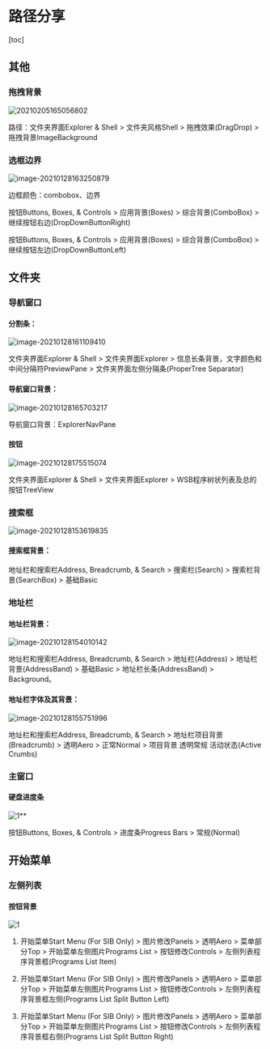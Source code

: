 

# **路径分享**

[toc]

## **其他**

### **拖拽背景**

![20210205165056802](D:\缓存\typora图片\20210205165056802.png)

路径：文件夹界面Explorer & Shell > 文件夹风格Shell > 拖拽效果(DragDrop) > 拖拽背景ImageBackground

### **选框边界**

![image-20210128163250879](C:\Users\xjhqre\Desktop\image-20210128163250879.png)



边框颜色：combobox、边界

按钮Buttons, Boxes, & Controls > 应用背景(Boxes) > 综合背景(ComboBox) > 继续按钮右边(DropDownButtonRight)

按钮Buttons, Boxes, & Controls > 应用背景(Boxes) > 综合背景(ComboBox) > 继续按钮左边(DropDownButtonLeft)



## **文件夹**

### **导航窗口**

#### **分割条：**

![image-20210128161109410](D:\缓存\typora图片\image-20210128161109410.png)

文件夹界面Explorer & Shell > 文件夹界面Explorer > 信息长条背景，文字颜色和中间分隔符PreviewPane > 文件夹界面左侧分隔条(ProperTree Separator)



#### **导航窗口背景：**

![image-20210128165703217](D:\缓存\typora图片\image-20210128165703217.png)

导航窗口背景：ExplorerNavPane



#### **按钮**

![image-20210128175515074](D:\缓存\typora图片\image-20210128175515074.png)

文件夹界面Explorer & Shell > 文件夹界面Explorer > WSB程序树状列表及总的按钮TreeView



### **搜索框**

![image-20210128153619835](D:\缓存\typora图片\image-20210128153619835.png)

#### **搜索框背景：**

地址栏和搜索栏Address, Breadcrumb, & Search > 搜索栏(Search) > 搜索栏背景(SearchBox) > 基础Basic





### **地址栏**

#### **地址栏背景：**

![image-20210128154010142](D:\缓存\typora图片\image-20210128154010142.png)

地址栏和搜索栏Address, Breadcrumb, & Search > 地址栏(Address) > 地址栏背景(AddressBand) > 基础Basic > 地址栏长条(AddressBand) > Background。





#### **地址栏字体及其背景：**

![image-20210128155751996](D:\缓存\typora图片\image-20210128155751996.png)

地址栏和搜索栏Address, Breadcrumb, & Search > 地址栏项目背景(Breadcrumb) > 透明Aero > 正常Normal > 项目背景 透明常规 活动状态(Active Crumbs)



### **主窗口**

#### **硬盘进度条**



![1](D:\缓存\typora图片\1-1617462845469-1619610882802.png)**

按钮Buttons, Boxes, & Controls > 进度条Progress Bars > 常规(Normal)

## **开始菜单**

### **左侧列表**

#### **按钮背景**

![1](D:\缓存\typora图片\1.png)

1. 开始菜单Start Menu (For SIB Only) > 图片修改Panels > 透明Aero > 菜单部分Top > 开始菜单左侧图片Programs List > 按钮修改Controls > 左侧列表程序背景框(Programs List Item)

2. 开始菜单Start Menu (For SIB Only) > 图片修改Panels > 透明Aero > 菜单部分Top > 开始菜单左侧图片Programs List > 按钮修改Controls > 左侧列表程序背景框左侧(Programs List Split Button Left)

3. 开始菜单Start Menu (For SIB Only) > 图片修改Panels > 透明Aero > 菜单部分Top > 开始菜单左侧图片Programs List > 按钮修改Controls > 左侧列表程序背景框右侧(Programs List Split Button Right)